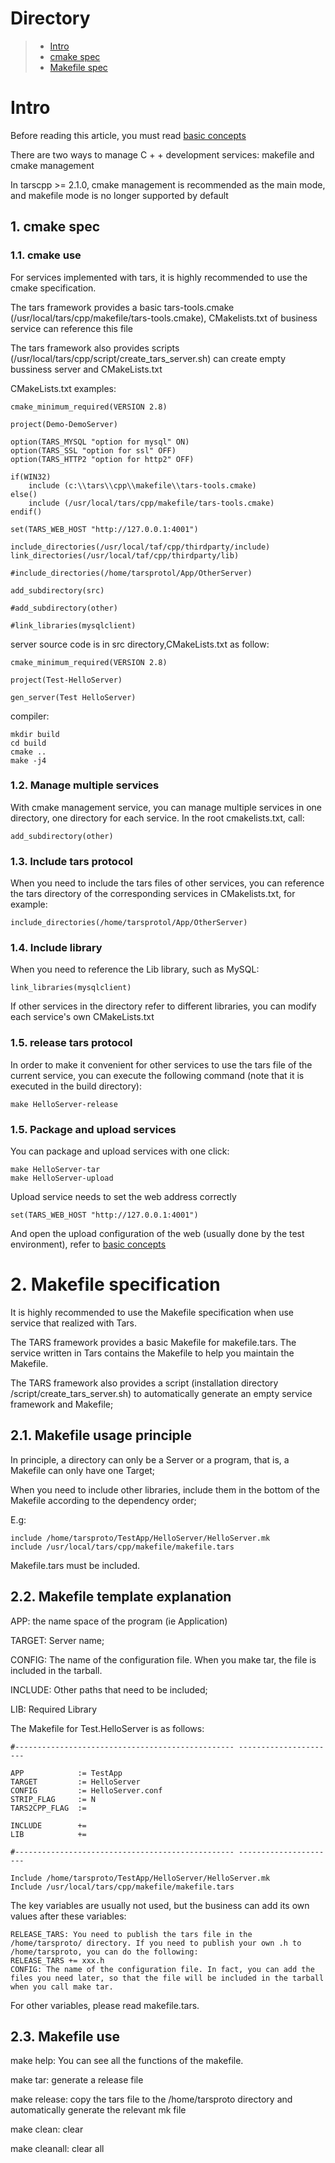 # Directory
> * [Intro](#main-chapter-1)
> * [cmake spec](#main-chapter-2)
> * [Makefile spec](#main-chapter-3)

# Intro

Before reading this article, you must read [basic concepts](../../base/tars-concept.md)

There are two ways to manage C + + development services: makefile and cmake management

In tarscpp >= 2.1.0, cmake management is recommended as the main mode, and makefile mode is no longer supported by default

## 1. <a id="main-chapter-1"></a> cmake spec

### 1.1. cmake use

For services implemented with tars, it is highly recommended to use the cmake specification.

The tars framework provides a basic tars-tools.cmake (/usr/local/tars/cpp/makefile/tars-tools.cmake), CMakelists.txt of business service can reference this file

The tars framework also provides scripts \(/usr/local/tars/cpp/script/create\_tars\_server.sh\) can create empty bussiness server and CMakeLists.txt

CMakeLists.txt examples:

```
cmake_minimum_required(VERSION 2.8)

project(Demo-DemoServer)

option(TARS_MYSQL "option for mysql" ON)
option(TARS_SSL "option for ssl" OFF)
option(TARS_HTTP2 "option for http2" OFF)

if(WIN32)
    include (c:\\tars\\cpp\\makefile\\tars-tools.cmake)
else()
    include (/usr/local/tars/cpp/makefile/tars-tools.cmake)
endif()

set(TARS_WEB_HOST "http://127.0.0.1:4001")

include_directories(/usr/local/taf/cpp/thirdparty/include)
link_directories(/usr/local/taf/cpp/thirdparty/lib)

#include_directories(/home/tarsprotol/App/OtherServer)

add_subdirectory(src)

#add_subdirectory(other)

#link_libraries(mysqlclient)

```

server source code is in src directory,CMakeLists.txt as follow:
```
cmake_minimum_required(VERSION 2.8)

project(Test-HelloServer)

gen_server(Test HelloServer)

```

compiler:
```
mkdir build
cd build 
cmake ..
make -j4
```

### 1.2. Manage multiple services

With cmake management service, you can manage multiple services in one directory, one directory for each service. In the root cmakelists.txt, call:

```
add_subdirectory(other)
```

### 1.3. Include tars protocol

When you need to include the tars files of other services, you can reference the tars directory of the corresponding services in CMakelists.txt, for example:

```text
include_directories(/home/tarsprotol/App/OtherServer)
```

### 1.4. Include library

When you need to reference the Lib library, such as MySQL:

```
link_libraries(mysqlclient)
```

If other services in the directory refer to different libraries, you can modify each service's own CMakeLists.txt

### 1.5. release tars protocol

In order to make it convenient for other services to use the tars file of the current service, you can execute the following command (note that it is executed in the build directory):

```
make HelloServer-release
```

### 1.5. Package and upload services

You can package and upload services with one click:

```
make HelloServer-tar
make HelloServer-upload
```

Upload service needs to set the web address correctly

```
set(TARS_WEB_HOST "http://127.0.0.1:4001")
```

And open the upload configuration of the web (usually done by the test environment), refer to [basic concepts](../../base/tars-concept.md)

# 2. Makefile specification

It is highly recommended to use the Makefile specification when use service that realized with Tars.

The TARS framework provides a basic Makefile for makefile.tars. The service written in Tars contains the Makefile to help you maintain the Makefile.

The TARS framework also provides a script (installation directory /script/create_tars_server.sh) to automatically generate an empty service framework and Makefile;

## 2.1. Makefile usage principle

In principle, a directory can only be a Server or a program, that is, a Makefile can only have one Target;

When you need to include other libraries, include them in the bottom of the Makefile according to the dependency order;

E.g:
```
include /home/tarsproto/TestApp/HelloServer/HelloServer.mk
include /usr/local/tars/cpp/makefile/makefile.tars
```
Makefile.tars must be included.

## 2.2. Makefile template explanation

APP: the name space of the program (ie Application)

TARGET: Server name;

CONFIG: The name of the configuration file. When you make tar, the file is included in the tarball.

INCLUDE: Other paths that need to be included;

LIB: Required Library

The Makefile for Test.HelloServer is as follows:
```
#------------------------------------------------- ----------------------

APP            := TestApp
TARGET         := HelloServer
CONFIG         := HelloServer.conf
STRIP_FLAG     := N
TARS2CPP_FLAG  :=

INCLUDE        +=
LIB            +=

#------------------------------------------------- ----------------------

Include /home/tarsproto/TestApp/HelloServer/HelloServer.mk
Include /usr/local/tars/cpp/makefile/makefile.tars
```
The key variables are usually not used, but the business can add its own values after these variables:
```
RELEASE_TARS: You need to publish the tars file in the /home/tarsproto/ directory. If you need to publish your own .h to /home/tarsproto, you can do the following:
RELEASE_TARS += xxx.h
CONFIG: The name of the configuration file. In fact, you can add the files you need later, so that the file will be included in the tarball when you call make tar.
```
For other variables, please read makefile.tars.

## 2.3. Makefile use

make help: You can see all the functions of the makefile.

make tar: generate a release file

make release: copy the tars file to the /home/tarsproto directory and automatically generate the relevant mk file

make clean: clear

make cleanall: clear all

